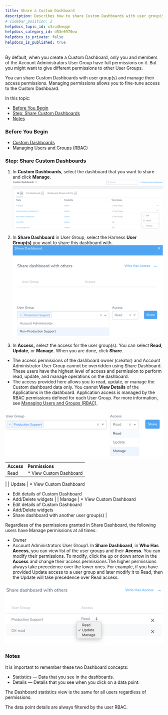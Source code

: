```yaml
---
title: Share a Custom Dashboard
description: Describes how to share Custom Dashboards with user group(s) and manage their access permissions.
# sidebar_position: 2
helpdocs_topic_id: x3zu4kmqqe
helpdocs_category_id: d53e6970ow
helpdocs_is_private: false
helpdocs_is_published: true
---
```


By default, when you create a Custom Dashboard, only you and members of the Account Administrators User Group have full permissions on it. But you might want to give different permissions to other User Groups.

You can share Custom Dashboards with user group(s) and manage their access permissions. Managing permissions allows you to fine-tune access to the Custom Dashboard.

In this topic:

* [Before You Begin](sharing.md#before-you-begin)
* [Step: Share Custom Dashboards](sharing.md#step-share-custom-dashboards)
* [Notes](sharing.md#notes)

### Before You Begin

* [Custom Dashboards](custom-dashboards.md)
* [Managing Users and Groups (RBAC)](../security/access-management-howtos/users-and-permissions.md)

### Step: Share Custom Dashboards

1. In **Custom Dashboards**, select the dashboard that you want to share and click **Manage**.![](./static/sharing-61.png)


1. In **Share Dashboard** in User Group, select the Harness **User Group(s)** you want to share this dashboard with.![](./static/sharing-62.png)

2. In **Access,** select the access for the user group(s). You can select **Read**, **Update**, or **Manage**. When you are done, click **Share**.
* The access permissions of the dashboard owner (creator) and Account Administrator User Group cannot be overridden using Share Dashboard. These users have the highest level of access and permission to perform read, update, and manage operations on the dashboard.
* The access provided here allows you to read, update, or manage the Custom dashboard data only. You cannot **View Details** of the Applications in the dashboard. Application access is managed by the RBAC permissions defined for each User Group. For more information, see [Managing Users and Groups (RBAC)](../security/access-management-howtos/users-and-permissions.md).

![](./static/sharing-63.png)


|  |  |
| --- | --- |
| **Access** | **Permissions** |
| Read | * View Custom Dashboard
 |
| Update | * View Custom Dashboard
* Edit details of Custom Dashboard
* Add/Delete widgets
 |
| Manage | * View Custom Dashboard
* Edit details of Custom Dashboard
* Add/Delete widgets
* Share dashboard with another user group(s)
 |

Regardless of the permissions granted in Share Dashboard, the following users have Manage permissions at all times:  
  
- Owner  
- Account Administrators User Group1. In **Share Dashboard**, in **Who Has Access**, you can view list of the user groups and their **Access**. You can modify their permissions. To modify, click the up or down arrow in the **Access** and change their access permissions.The higher permissions always take precedence over the lower ones. For example, if you have provided Update access to a user group and later modify it to Read, then the Update will take precedence over Read access.

![](./static/sharing-64.png)
### Notes

It is important to remember these two Dashboard concepts:

* Statistics — Data that you see in the dashboards.
* Details — Details that you see when you click on a data point.

The Dashboard statistics view is the same for all users regardless of permissions.

The data point details are always filtered by the user RBAC.

